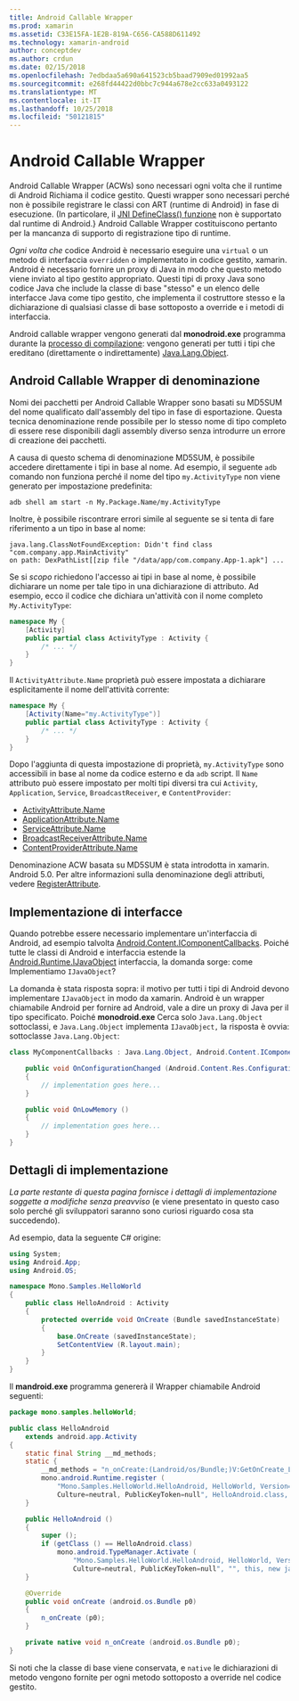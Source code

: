 ```yaml
---
title: Android Callable Wrapper
ms.prod: xamarin
ms.assetid: C33E15FA-1E2B-819A-C656-CA588D611492
ms.technology: xamarin-android
author: conceptdev
ms.author: crdun
ms.date: 02/15/2018
ms.openlocfilehash: 7edbdaa5a690a641523cb5baad7909ed01992aa5
ms.sourcegitcommit: e268fd44422d0bbc7c944a678e2cc633a0493122
ms.translationtype: MT
ms.contentlocale: it-IT
ms.lasthandoff: 10/25/2018
ms.locfileid: "50121815"
---
```

# <a name="android-callable-wrappers"></a>Android Callable Wrapper

Android Callable Wrapper (ACWs) sono necessari ogni volta che il runtime di Android Richiama il codice gestito. Questi wrapper sono necessari perché non è possibile registrare le classi con ART (runtime di Android) in fase di esecuzione. (In particolare, il [JNI DefineClass() funzione](http://docs.oracle.com/javase/1.5.0/docs/guide/jni/spec/functions.html#wp15986) non è supportato dal runtime di Android.} Android Callable Wrapper costituiscono pertanto per la mancanza di supporto di registrazione tipo di runtime. 

*Ogni volta che* codice Android è necessario eseguire una `virtual` o un metodo di interfaccia `overridden` o implementato in codice gestito, xamarin. Android è necessario fornire un proxy di Java in modo che questo metodo viene inviato al tipo gestito appropriato. Questi tipi di proxy Java sono codice Java che include la classe di base "stesso" e un elenco delle interfacce Java come tipo gestito, che implementa il costruttore stesso e la dichiarazione di qualsiasi classe di base sottoposto a override e i metodi di interfaccia. 

Android callable wrapper vengono generati dal **monodroid.exe** programma durante la [processo di compilazione](~/android/deploy-test/building-apps/build-process.md): vengono generati per tutti i tipi che ereditano (direttamente o indirettamente) [ Java.Lang.Object](https://developer.xamarin.com/api/type/Java.Lang.Object/). 



## <a name="android-callable-wrapper-naming"></a>Android Callable Wrapper di denominazione

Nomi dei pacchetti per Android Callable Wrapper sono basati su MD5SUM del nome qualificato dall'assembly del tipo in fase di esportazione. Questa tecnica denominazione rende possibile per lo stesso nome di tipo completo di essere rese disponibili dagli assembly diverso senza introdurre un errore di creazione dei pacchetti. 

A causa di questo schema di denominazione MD5SUM, è possibile accedere direttamente i tipi in base al nome. Ad esempio, il seguente `adb` comando non funziona perché il nome del tipo `my.ActivityType` non viene generato per impostazione predefinita: 

```shell
adb shell am start -n My.Package.Name/my.ActivityType
```

Inoltre, è possibile riscontrare errori simile al seguente se si tenta di fare riferimento a un tipo in base al nome:

```shell
java.lang.ClassNotFoundException: Didn't find class "com.company.app.MainActivity"
on path: DexPathList[[zip file "/data/app/com.company.App-1.apk"] ...
```

Se si *scopo* richiedono l'accesso ai tipi in base al nome, è possibile dichiarare un nome per tale tipo in una dichiarazione di attributo. Ad esempio, ecco il codice che dichiara un'attività con il nome completo `My.ActivityType`:

```csharp
namespace My {
    [Activity]
    public partial class ActivityType : Activity {
        /* ... */
    }
}
```

Il `ActivityAttribute.Name` proprietà può essere impostata a dichiarare esplicitamente il nome dell'attività corrente: 

```csharp
namespace My {
    [Activity(Name="my.ActivityType")]
    public partial class ActivityType : Activity {
        /* ... */
    }
}
```

Dopo l'aggiunta di questa impostazione di proprietà, `my.ActivityType` sono accessibili in base al nome da codice esterno e da `adb` script. Il `Name` attributo può essere impostato per molti tipi diversi tra cui `Activity`, `Application`, `Service`, `BroadcastReceiver`, e `ContentProvider`: 

-   [ActivityAttribute.Name](https://developer.xamarin.com/api/property/Android.App.ActivityAttribute.Name/)
-   [ApplicationAttribute.Name](https://developer.xamarin.com/api/property/Android.App.ApplicationAttribute.Name/)
-   [ServiceAttribute.Name](https://developer.xamarin.com/api/property/Android.App.ServiceAttribute.Name/)
-   [BroadcastReceiverAttribute.Name](https://developer.xamarin.com/api/property/Android.Content.BroadcastReceiverAttribute.Name/)
-   [ContentProviderAttribute.Name](https://developer.xamarin.com/api/property/Android.Content.ContentProviderAttribute.Name/)

Denominazione ACW basata su MD5SUM è stata introdotta in xamarin. Android 5.0. Per altre informazioni sulla denominazione degli attributi, vedere [RegisterAttribute](https://developer.xamarin.com/api/type/Android.Runtime.RegisterAttribute/). 



## <a name="implementing-interfaces"></a>Implementazione di interfacce

Quando potrebbe essere necessario implementare un'interfaccia di Android, ad esempio talvolta [Android.Content.IComponentCallbacks](https://developer.xamarin.com/api/type/Android.Content.IComponentCallbacks/). Poiché tutte le classi di Android e interfaccia estende la [Android.Runtime.IJavaObject](https://developer.xamarin.com/api/type/Android.Runtime.IJavaObject/) interfaccia, la domanda sorge: come Implementiamo `IJavaObject`? 

La domanda è stata risposta sopra: il motivo per tutti i tipi di Android devono implementare `IJavaObject` in modo da xamarin. Android è un wrapper chiamabile Android per fornire ad Android, vale a dire un proxy di Java per il tipo specificato. Poiché **monodroid.exe** Cerca solo `Java.Lang.Object` sottoclassi, e `Java.Lang.Object` implementa `IJavaObject,` la risposta è ovvia: sottoclasse `Java.Lang.Object`: 

```csharp
class MyComponentCallbacks : Java.Lang.Object, Android.Content.IComponentCallbacks {

    public void OnConfigurationChanged (Android.Content.Res.Configuration newConfig)
    {
        // implementation goes here...
    } 

    public void OnLowMemory ()
    {
        // implementation goes here...
    }
}
```


## <a name="implementation-details"></a>Dettagli di implementazione

*La parte restante di questa pagina fornisce i dettagli di implementazione soggette a modifiche senza preavviso* (e viene presentato in questo caso solo perché gli sviluppatori saranno sono curiosi riguardo cosa sta succedendo). 

Ad esempio, data la seguente C# origine:

```csharp
using System;
using Android.App;
using Android.OS;

namespace Mono.Samples.HelloWorld
{
    public class HelloAndroid : Activity
    {
        protected override void OnCreate (Bundle savedInstanceState)
        {
            base.OnCreate (savedInstanceState);
            SetContentView (R.layout.main);
        }
    }
}
```

Il **mandroid.exe** programma genererà il Wrapper chiamabile Android seguenti: 

```java
package mono.samples.helloWorld;

public class HelloAndroid
    extends android.app.Activity
{
    static final String __md_methods;
    static {
        __md_methods = "n_onCreate:(Landroid/os/Bundle;)V:GetOnCreate_Landroid_os_Bundle_Handler\n" + "";
        mono.android.Runtime.register (
            "Mono.Samples.HelloWorld.HelloAndroid, HelloWorld, Version=1.0.0.0, 
            Culture=neutral, PublicKeyToken=null", HelloAndroid.class, __md_methods);
    }

    public HelloAndroid ()
    {
        super ();
        if (getClass () == HelloAndroid.class)
            mono.android.TypeManager.Activate (
                "Mono.Samples.HelloWorld.HelloAndroid, HelloWorld, Version=1.0.0.0, 
                Culture=neutral, PublicKeyToken=null", "", this, new java.lang.Object[] {  });
    }

    @Override
    public void onCreate (android.os.Bundle p0)
    {
        n_onCreate (p0);
    }

    private native void n_onCreate (android.os.Bundle p0);
}
```

Si noti che la classe di base viene conservata, e `native` le dichiarazioni di metodo vengono fornite per ogni metodo sottoposto a override nel codice gestito. 
